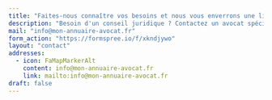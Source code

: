 ```yaml
---
title: "Faites-nous connaître vos besoins et nous vous enverrons une liste d'experts adaptés à votre situation."
description: "Besoin d'un conseil juridique ? Contactez un avocat spécialisé via Mon Annuaire Avocat. Consultation rapide, expertise adaptée à votre situation. Trouvez votre avocat maintenant !"
mail: "info@mon-annuaire-avocat.fr"
form_action: "https://formspree.io/f/xkndjywo"
layout: "contact"
addresses:
  - icon: FaMapMarkerAlt
    content: info@mon-annuaire-avocat.fr
    link: mailto:info@mon-annuaire-avocat.fr
draft: false
---
```


